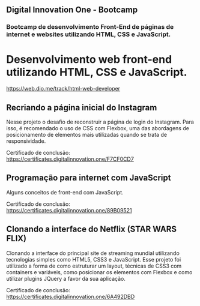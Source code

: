 ## Digital Innovation One - Bootcamp
### Bootcamp de desenvolvimento Front-End de páginas de internet e websites utilizando HTML, CSS e JavaScript.

# Desenvolvimento web front-end utilizando HTML, CSS e JavaScript.

https://web.dio.me/track/html-web-developer

## Recriando a página inicial do Instagram
Nesse projeto o desafio de reconstruir a página de login do Instagram. Para isso, é recomendado o uso de CSS com Flexbox, uma das abordagens de posicionamento de elementos mais utilizadas quando se trata de responsividade. 

Certificado de conclusão: https://certificates.digitalinnovation.one/F7CF0CD7

## Programação para internet com JavaScript
Alguns conceitos de front-end com JavaScript.

Certificado de conclusão: https://certificates.digitalinnovation.one/89B09521

## Clonando a interface do Netflix (STAR WARS FLIX)
Clonando a interface do principal site de streaming mundial utilizando tecnologias simples como HTML5, CSS3 e JavaScript. Esse projeto foi utilizado a forma de como estruturar um layout, técnicas de CSS3 com containers e variáveis, como posicionar os elementos com Flexbox e como utilizar plugins JQuery a favor da sua aplicação.

Certificado de conclusão: https://certificates.digitalinnovation.one/6A492DBD

